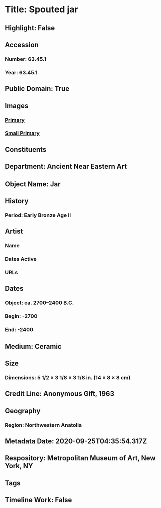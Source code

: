 # Title: Spouted jar
## Highlight: False
## Accession
### Number: 63.45.1
### Year: 63.45.1
## Public Domain: True
## Images
### [Primary](https://images.metmuseum.org/CRDImages/an/original/ME63_45_1.jpg)
### [Small Primary](https://images.metmuseum.org/CRDImages/an/web-large/ME63_45_1.jpg)
## Constituents
## Department: Ancient Near Eastern Art
## Object Name: Jar
## History
### Period: Early Bronze Age II
## Artist
### Name
### Dates Active
### URLs
## Dates
### Object: ca. 2700–2400 B.C.
### Begin: -2700
### End: -2400
## Medium: Ceramic
## Size
### Dimensions: 5 1/2 × 3 1/8 × 3 1/8 in. (14 × 8 × 8 cm)
## Credit Line: Anonymous Gift, 1963
## Geography
### Region: Northwestern Anatolia
## Metadata Date: 2020-09-25T04:35:54.317Z
## Respository: Metropolitan Museum of Art, New York, NY
## Tags
## Timeline Work: False